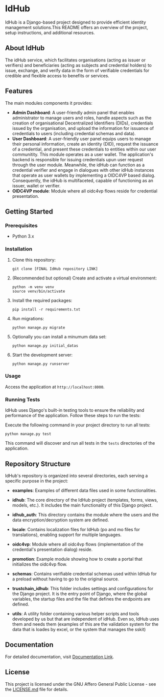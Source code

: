 # IdHub

IdHub is a Django-based project designed to provide efficient identity management solutions.This README offers an overview of the project, setup instructions, and additional resources.

## About IdHub

The idHub service, which facilitates organisations (acting as issuer or verifiers) and beneficiaries (acting as subjects and credential holders) to issue, exchange, and verify data in the form of verifiable credentials for credible and flexible access to benefits or services.

## Features

The main modules components it provides:
- **Admin Dashboard**: A user-friendly admin panel that enables administrator to manage users and roles, handle aspects such as the creation of organisational Decentralized Identifiers (DIDs), credentials issued by the organisation, and upload the information for issuance of credentials to users (including credential schemas and data).
- **User Dashboard**: A user-friendly user panel equips users to manage their personal information, create an identity (DID), request the issuance of a credential, and present these credentials to entities within our user communitity. This module operates as a user wallet.
The application's backend is responsible for issuing credentials upun user request through the user module. Meanwhile, the idHub can function as a credential verifier and engage in dialogues with other idHub instances that operate as user wallets by implementing a OIDC4VP based dialog. Consequently, the idHub is multifaceted, capable of functioning as an issuer, wallet or verifier.
- **OIDC4VP module**: Module where all oidc4vp flows reside for credential presentation.

## Getting Started

### Prerequisites

- Python 3.x

### Installation

1. Clone this repository: 
   ```
   git clone [FINAL IdHub repository LINK]
   ```
2. (Recommended but optional) Create and activate a virtual environment:
   ```
   python -m venv venv
   source venv/bin/activate
   ```
3. Install the required packages:
   ```
   pip install -r requirements.txt
   ```
4. Run migrations:
   ```
   python manage.py migrate
   ```
5. Optionally you can install a minumum data set:
   ```
   python manage.py initial_datas
   ```
6. Start the development server:
   ```
   python manage.py runserver
   ```

### Usage

Access the application at `http://localhost:8000`.

### Running Tests

IdHub uses Django's built-in testing tools to ensure the reliability and performance of the application. Follow these steps to run the tests:

Execute the following command in your project directory to run all tests:

```
python manage.py test
```

This command will discover and run all tests in the `tests` directories of the application.


## Repository Structure

IdHub's repository is organized into several directories, each serving a specific purpose in the project:

- **examples**: Examples of different data files used in some functionalities.

- **idhub**: The core directory of the IdHub project (templates, forms, views, models, etc.). It includes the main functionality of this Django project.

- **idhub_auth**: This directory contains the module where the users and the data encryption/decryption system are defined.

- **locale**: Contains localization files for IdHub (po and mo files for translations), enabling support for multiple languages.

- **oidc4vp**: Module where all oidc4vp flows (implementation of the credential's presentation dialog) reside.

- **promotion**: Example module showing how to create a portal that initializes the oidc4vp flow.

- **schemas**: Contains verifiable credential schemas used within IdHub for a preload without having to go to the original source. 

- **trustchain_idhub**: This folder includes settings and configurations for the Django project. It is the entry point of Django, where the global variables, the startup files and the file that defines the endpoints are defined.

- **utils**: A utility folder containing various helper scripts and tools developed by us but that are independent of idHub. Even so, IdHub uses them and needs them (examples of this are the validation system for the data that is loades by excel, or the system that manages the sskit)

## Documentation

For detailed documentation, visit [Documentation Link](http://idhub.pangea.org/help/).

## License

This project is licensed under the GNU Affero General Public License - see the [LICENSE.md](LICENSE.md) file for details.

